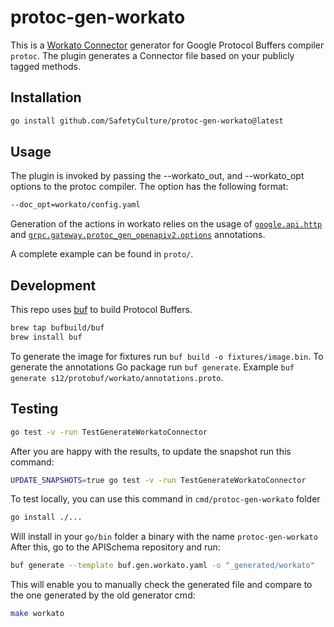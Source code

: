 # protoc-gen-workato

This is a [Workato Connector](https://docs.workato.com/developing-connectors/sdk.html) generator for Google Protocol Buffers compiler `protoc`. The plugin generates a Connector file based on your publicly tagged methods.

## Installation

```bash
go install github.com/SafetyCulture/protoc-gen-workato@latest
```

## Usage

The plugin is invoked by passing the --workato_out, and --workato_opt options to the protoc compiler. The option has the following format:

```bash
--doc_opt=workato/config.yaml
```

Generation of the actions in workato relies on the usage of [`google.api.http`](https://github.com/googleapis/googleapis/blob/master/google/api/http.proto#L46) and [`grpc.gateway.protoc_gen_openapiv2.options`](https://github.com/grpc-ecosystem/grpc-gateway/blob/master/protoc-gen-openapiv2/options/annotations.proto) annotations.

A complete example can be found in `proto/`.

## Development

This repo uses [buf](https://buf.build) to build Protocol Buffers.
```bash
brew tap bufbuild/buf
brew install buf
```
To generate the image for fixtures run `buf build -o fixtures/image.bin`.
To generate the annotations Go package run `buf generate`.
Example `buf generate s12/protobuf/workato/annotations.proto`.

## Testing
```bash
go test -v -run TestGenerateWorkatoConnector
```

After you are happy with the results, to update the snapshot run this command:
```bash
UPDATE_SNAPSHOTS=true go test -v -run TestGenerateWorkatoConnector
```

To test locally, you can use this command in `cmd/protoc-gen-workato` folder
```bash
go install ./...  
```
Will install in your `go/bin` folder a binary with the name `protoc-gen-workato`
After this, go to the APISchema repository and run:
```bash
buf generate --template buf.gen.workato.yaml -o "_generated/workato"
```
This will enable you to manually check the generated file and compare to the one generated by the old generator cmd: 
```bash
make workato
```
